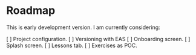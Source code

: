 # Roadmap

This is early development version. I am currently considering:

[ ] Project configuration.
[ ] Versioning with EAS
[ ] Onboarding screen.
[ ] Splash screen.
[ ] Lessons tab.
[ ] Exercises as POC.